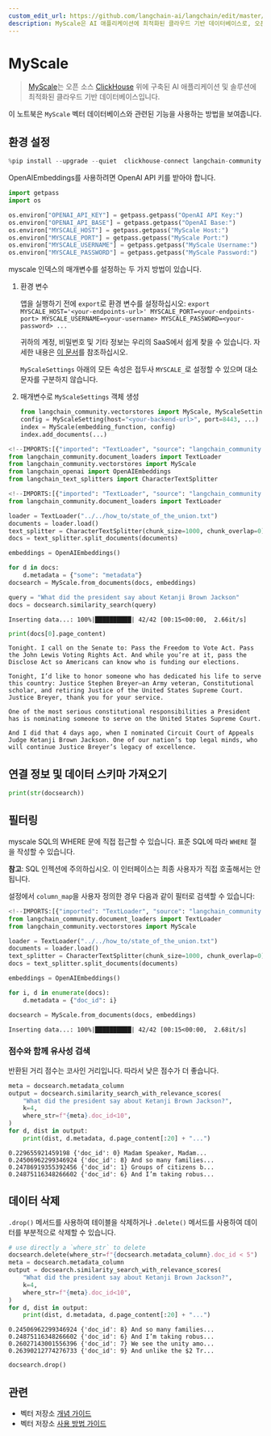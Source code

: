```yaml
---
custom_edit_url: https://github.com/langchain-ai/langchain/edit/master/docs/docs/integrations/vectorstores/myscale.ipynb
description: MyScale은 AI 애플리케이션에 최적화된 클라우드 기반 데이터베이스로, 오픈 소스 ClickHouse를 기반으로 합니다.
---
```


# MyScale

> [MyScale](https://docs.myscale.com/en/overview/)는 오픈 소스 [ClickHouse](https://github.com/ClickHouse/ClickHouse) 위에 구축된 AI 애플리케이션 및 솔루션에 최적화된 클라우드 기반 데이터베이스입니다.

이 노트북은 `MyScale` 벡터 데이터베이스와 관련된 기능을 사용하는 방법을 보여줍니다.

## 환경 설정

```python
%pip install --upgrade --quiet  clickhouse-connect langchain-community
```


OpenAIEmbeddings를 사용하려면 OpenAI API 키를 받아야 합니다.

```python
import getpass
import os

os.environ["OPENAI_API_KEY"] = getpass.getpass("OpenAI API Key:")
os.environ["OPENAI_API_BASE"] = getpass.getpass("OpenAI Base:")
os.environ["MYSCALE_HOST"] = getpass.getpass("MyScale Host:")
os.environ["MYSCALE_PORT"] = getpass.getpass("MyScale Port:")
os.environ["MYSCALE_USERNAME"] = getpass.getpass("MyScale Username:")
os.environ["MYSCALE_PASSWORD"] = getpass.getpass("MyScale Password:")
```


myscale 인덱스의 매개변수를 설정하는 두 가지 방법이 있습니다.

1. 환경 변수
   
   앱을 실행하기 전에 `export`로 환경 변수를 설정하십시오:
`export MYSCALE_HOST='<your-endpoints-url>' MYSCALE_PORT=<your-endpoints-port> MYSCALE_USERNAME=<your-username> MYSCALE_PASSWORD=<your-password> ...`
   
   귀하의 계정, 비밀번호 및 기타 정보는 우리의 SaaS에서 쉽게 찾을 수 있습니다. 자세한 내용은 [이 문서](https://docs.myscale.com/en/cluster-management/)를 참조하십시오.
   
   `MyScaleSettings` 아래의 모든 속성은 접두사 `MYSCALE_`로 설정할 수 있으며 대소문자를 구분하지 않습니다.
2. 매개변수로 `MyScaleSettings` 객체 생성
   
   ```python
   from langchain_community.vectorstores import MyScale, MyScaleSettings
   config = MyScaleSetting(host="<your-backend-url>", port=8443, ...)
   index = MyScale(embedding_function, config)
   index.add_documents(...)
   ```


```python
<!--IMPORTS:[{"imported": "TextLoader", "source": "langchain_community.document_loaders", "docs": "https://api.python.langchain.com/en/latest/document_loaders/langchain_community.document_loaders.text.TextLoader.html", "title": "MyScale"}, {"imported": "MyScale", "source": "langchain_community.vectorstores", "docs": "https://api.python.langchain.com/en/latest/vectorstores/langchain_community.vectorstores.myscale.MyScale.html", "title": "MyScale"}, {"imported": "OpenAIEmbeddings", "source": "langchain_openai", "docs": "https://api.python.langchain.com/en/latest/embeddings/langchain_openai.embeddings.base.OpenAIEmbeddings.html", "title": "MyScale"}, {"imported": "CharacterTextSplitter", "source": "langchain_text_splitters", "docs": "https://api.python.langchain.com/en/latest/character/langchain_text_splitters.character.CharacterTextSplitter.html", "title": "MyScale"}]-->
from langchain_community.document_loaders import TextLoader
from langchain_community.vectorstores import MyScale
from langchain_openai import OpenAIEmbeddings
from langchain_text_splitters import CharacterTextSplitter
```


```python
<!--IMPORTS:[{"imported": "TextLoader", "source": "langchain_community.document_loaders", "docs": "https://api.python.langchain.com/en/latest/document_loaders/langchain_community.document_loaders.text.TextLoader.html", "title": "MyScale"}]-->
from langchain_community.document_loaders import TextLoader

loader = TextLoader("../../how_to/state_of_the_union.txt")
documents = loader.load()
text_splitter = CharacterTextSplitter(chunk_size=1000, chunk_overlap=0)
docs = text_splitter.split_documents(documents)

embeddings = OpenAIEmbeddings()
```


```python
for d in docs:
    d.metadata = {"some": "metadata"}
docsearch = MyScale.from_documents(docs, embeddings)

query = "What did the president say about Ketanji Brown Jackson"
docs = docsearch.similarity_search(query)
```

```output
Inserting data...: 100%|██████████| 42/42 [00:15<00:00,  2.66it/s]
```


```python
print(docs[0].page_content)
```

```output
Tonight. I call on the Senate to: Pass the Freedom to Vote Act. Pass the John Lewis Voting Rights Act. And while you’re at it, pass the Disclose Act so Americans can know who is funding our elections. 

Tonight, I’d like to honor someone who has dedicated his life to serve this country: Justice Stephen Breyer—an Army veteran, Constitutional scholar, and retiring Justice of the United States Supreme Court. Justice Breyer, thank you for your service. 

One of the most serious constitutional responsibilities a President has is nominating someone to serve on the United States Supreme Court. 

And I did that 4 days ago, when I nominated Circuit Court of Appeals Judge Ketanji Brown Jackson. One of our nation’s top legal minds, who will continue Justice Breyer’s legacy of excellence.
```

## 연결 정보 및 데이터 스키마 가져오기

```python
print(str(docsearch))
```


## 필터링

myscale SQL의 WHERE 문에 직접 접근할 수 있습니다. 표준 SQL에 따라 `WHERE` 절을 작성할 수 있습니다.

**참고**: SQL 인젝션에 주의하십시오. 이 인터페이스는 최종 사용자가 직접 호출해서는 안 됩니다.

설정에서 `column_map`을 사용자 정의한 경우 다음과 같이 필터로 검색할 수 있습니다:

```python
<!--IMPORTS:[{"imported": "TextLoader", "source": "langchain_community.document_loaders", "docs": "https://api.python.langchain.com/en/latest/document_loaders/langchain_community.document_loaders.text.TextLoader.html", "title": "MyScale"}, {"imported": "MyScale", "source": "langchain_community.vectorstores", "docs": "https://api.python.langchain.com/en/latest/vectorstores/langchain_community.vectorstores.myscale.MyScale.html", "title": "MyScale"}]-->
from langchain_community.document_loaders import TextLoader
from langchain_community.vectorstores import MyScale

loader = TextLoader("../../how_to/state_of_the_union.txt")
documents = loader.load()
text_splitter = CharacterTextSplitter(chunk_size=1000, chunk_overlap=0)
docs = text_splitter.split_documents(documents)

embeddings = OpenAIEmbeddings()

for i, d in enumerate(docs):
    d.metadata = {"doc_id": i}

docsearch = MyScale.from_documents(docs, embeddings)
```

```output
Inserting data...: 100%|██████████| 42/42 [00:15<00:00,  2.68it/s]
```

### 점수와 함께 유사성 검색

반환된 거리 점수는 코사인 거리입니다. 따라서 낮은 점수가 더 좋습니다.

```python
meta = docsearch.metadata_column
output = docsearch.similarity_search_with_relevance_scores(
    "What did the president say about Ketanji Brown Jackson?",
    k=4,
    where_str=f"{meta}.doc_id<10",
)
for d, dist in output:
    print(dist, d.metadata, d.page_content[:20] + "...")
```

```output
0.229655921459198 {'doc_id': 0} Madam Speaker, Madam...
0.24506962299346924 {'doc_id': 8} And so many families...
0.24786919355392456 {'doc_id': 1} Groups of citizens b...
0.24875116348266602 {'doc_id': 6} And I’m taking robus...
```

## 데이터 삭제

`.drop()` 메서드를 사용하여 테이블을 삭제하거나 `.delete()` 메서드를 사용하여 데이터를 부분적으로 삭제할 수 있습니다.

```python
# use directly a `where_str` to delete
docsearch.delete(where_str=f"{docsearch.metadata_column}.doc_id < 5")
meta = docsearch.metadata_column
output = docsearch.similarity_search_with_relevance_scores(
    "What did the president say about Ketanji Brown Jackson?",
    k=4,
    where_str=f"{meta}.doc_id<10",
)
for d, dist in output:
    print(dist, d.metadata, d.page_content[:20] + "...")
```

```output
0.24506962299346924 {'doc_id': 8} And so many families...
0.24875116348266602 {'doc_id': 6} And I’m taking robus...
0.26027143001556396 {'doc_id': 7} We see the unity amo...
0.26390212774276733 {'doc_id': 9} And unlike the $2 Tr...
```


```python
docsearch.drop()
```


## 관련

- 벡터 저장소 [개념 가이드](/docs/concepts/#vector-stores)
- 벡터 저장소 [사용 방법 가이드](/docs/how_to/#vector-stores)